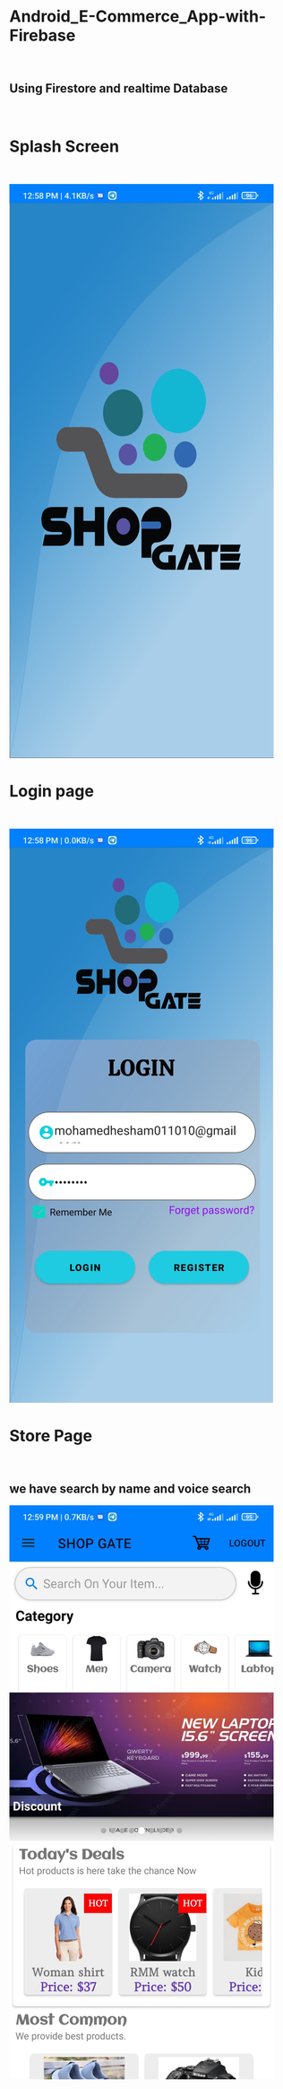 
<h1> Android_E-Commerce_App-with-Firebase </h1>
<br>
<h2> Using Firestore and realtime Database </h2>
<br>
<h1> Splash Screen </h1>
<br>

![Capture](images/1.jpg)
<br>

<h1> Login page </h1>
<br>

![Capture](images/2.jpg)
<br>

<h1> Store Page </h1>
<br>
<h2> we have search by name and voice search </h2>

![Capture](images/3.jpg)
<br>

